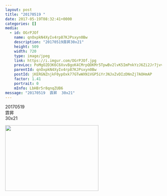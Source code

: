```yaml
---
layout: post
title: "20170519 " 
date: 2017-05-19T08:32:41+0000 
categories: [] 
media:
  - id: OGrPJOf
    name: qnOxpkN4XyIv4rp87KJPsxyn0Bw
    description: "20170519霏昇30x21"   
    height: 509
    width: 720
    type: image/jpeg
    link: https://i.imgur.com/OGrPJOf.jpg
    prevLoc: PoMgO2D3K6C6XvvBgoK4CMrpQOKMr5TpwBv2lvK5ImPnkYzJ6Zi2Jr7jvv49HlRYQv4Nz4CMZ4E47XwAFrwAVR9vAgIz7yjKKGEKFwJ7L7z21ru4nBzvXZp8HgWEVjAWEAhnkX9mo9KJCMPnDP0rDof9GjZXl0qmt7Mw9kz544C7qw67OlzPu3n9Pm5ZG0uYDBKm2656iBxYp8MgpVcJp7WY0WXniV68DjY0ENflqR5rmArWujQnQkp9wGfx4KG46E4kFNVR
    parentId: qnOxpkN4XyIv4rp87KJPsxyn0Bw
    postId: jKERGNZnjkF0ypOxk77GTwWXN1VGP5iYrJNJxZvDIzDNnZj7AOHmAP
    factor: 1.41
    portrait: 0
    mInfo: LbHBr5r8qnqZUB6
message: "20170519  霏昇  30x21"
---
```


20170519  
霏昇  
30x21


[//]: #media:  
<a href="https://i.imgur.com/OGrPJOf.jpg"><img src="https://i.imgur.com/OGrPJOf.jpg" height="212" width="300" /></a> 
 
